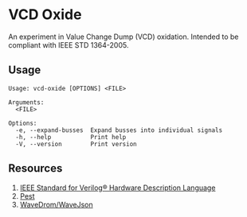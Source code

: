 # VCD Oxide

An experiment in Value Change Dump (VCD) oxidation. Intended to be compliant with IEEE STD 1364-2005.

## Usage

```
Usage: vcd-oxide [OPTIONS] <FILE>

Arguments:
  <FILE>  

Options:
  -e, --expand-busses  Expand busses into individual signals
  -h, --help           Print help
  -V, --version        Print version
```

## Resources
1. [IEEE Standard for Verilog® Hardware Description Language](https://ieeexplore.ieee.org/document/1620780)
2. [Pest](https://pest.rs/)
3. [WaveDrom/WaveJson](https://wavedrom.com/tutorial.html)